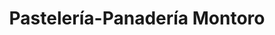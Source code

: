 ---
title: "Pastelería-Panadería Montoro"
url: /torrent/pasteleria-panaderia-montoro/
shop: Süßwaren
---